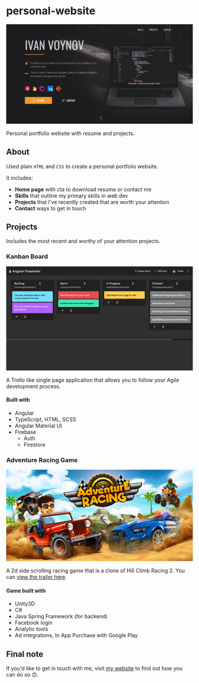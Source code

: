 # personal-website

![alt text](/readme-assets/readme-header-img.png "Personal portfolio website")

Personal portfolio website with resume and projects.

## About

Used plain `HTML` and `CSS` to create a personal portfolio website.

It includes:

- __Home page__ with cta to download resume or contact me
- __Skills__ that outline my primary skills in web dev
- __Projects__ that I've recently created that are worth your attention
- __Contact__ ways to get in touch

## Projects

Includes the most recent and worthy of your attention projects.

### Kanban Board

![alt text](/readme-assets/kanban-board.png "Kanban Board")

A Trello like single page application that allows you to follow your Agile development process.

#### Built with

- Angular
- TypeScript, HTML, SCSS
- Angular Material UI
- Firebase
  - Auth
  - Firestore

### Adventure Racing Game

![alt text](/readme-assets/feature-graphic-new.png "Adventure Racing Game")

A 2d side scrolling racing game that is a clone of Hill Climb Racing 2.
  You can [view the trailer here](https://www.youtube.com/watch?v=-FKZgt4rXic "Link to YouTube").

#### Game built with

- Unity3D
- C#
- Java Spring Framework (for backend)
- Facebook login
- Analytic tools
- Ad integrations, In App Purchase with Google Play

## Final note

If you'd like to get in touch with me, visit [my website](https://www.ivanvoynov.com "ivanvoynov.com") to find out how you can do so 🙃.
